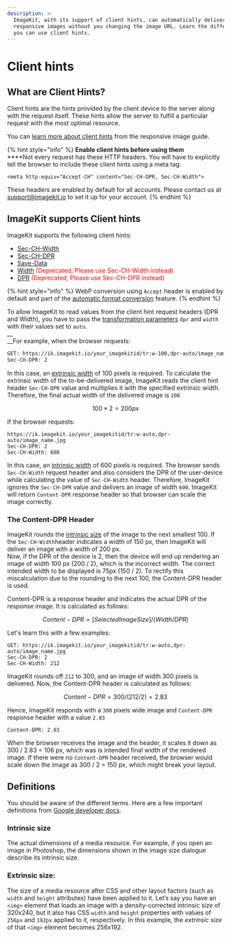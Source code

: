 ```yaml
---
description: >-
  ImageKit, with its support of client hints, can automatically deliver
  responsive images without you changing the image URL. Learn the different ways
  you can use client hints.
---
```


# Client hints

## What are Client Hints?

Client hints are the hints provided by the client device to the server along with the request itself. These hints allow the server to fulfill a particular request with the most optimal resource.

You can [learn more about client hints](https://imagekit.io/responsive-images/#chapter-7---using-client-hints) from the responsive image guide.

{% hint style="info" %}
**Enable client hints before using them**\
****Not every request has these HTTP headers. You will have to explicitly tell the browser to include these client hints using a meta tag:

```markup
<meta http-equiv="Accept-CH" content="Sec-CH-DPR, Sec-CH-Width">
```

These headers are enabled by default for all accounts. Please contact us at [support@imagekit.io](mailto:support@imagekit.io) to set it up for your account.
{% endhint %}

## ImageKit supports Client hints

ImageKit supports the following client hints:

* [Sec-CH-Width](https://imagekit.io/responsive-images/#sec-ch-width)
* [Sec-CH-DPR](https://imagekit.io/responsive-images/#sec-ch-dpr)
* [Save-Data](https://imagekit.io/responsive-images/#save-data)
* [Width](https://imagekit.io/responsive-images/#sec-ch-width) <span style="color:red; font-size:14px;">(Deprecated; Please use Sec-CH-Width instead)</span>
* [DPR](https://imagekit.io/responsive-images/#sec-ch-dpr) <span style="color:red; font-size:14px;">(Deprecated; Please use Sec-CH-DPR instead)</span>

{% hint style="info" %}
WebP conversion using `Accept` header is enabled by default and part of the [automatic format conversion](image-optimization/automatic-image-format-conversion.md) feature.
{% endhint %}

To allow ImageKit to read values from the client hint request headers (DPR and Width), you have to pass the [transformation parameters](https://docs.imagekit.io/features/image-transformations) `dpr` and `width` with their values set to `auto`.\
__\
__For example, when the browser requests:

```bash
GET: https://ik.imagekit.io/your_imagekitid/tr:w-100,dpr-auto/image_name.jpg
Sec-CH-DPR: 2
```

In this case, an [extrinsic width](client-hints.md#extrinsic-size) of 100 pixels is required. To calculate the extrinsic width of the to-be-delivered image, ImageKit reads the client hint header `Sec-CH-DPR` value and multiplies it with the specified extrinsic width. Therefore, the final actual width of the delivered image is `200`

$$
100 * 2 = 200 px
$$

If the browser requests:

```
https://ik.imagekit.io/your_imagekitid/tr:w-auto,dpr-auto/image_name.jpg
Sec-CH-DPR: 2
Sec-CH-Width: 600
```

In this case, an [intrinsic width](client-hints.md#intrinsic-size) of 600 pixels is required.  The browser sends `Sec-CH-Width` request header and also considers the DPR of the user-device while calculating the value of `Sec-CH-Width` header. Therefore, ImageKit ignores the `Sec-CH-DPR` value and delivers an image of width `600`. ImageKit will return `Content-DPR` response header so that browser can scale the image correctly. 

### The Content-DPR Header

ImageKit rounds the [intrinsic size](client-hints.md#intrinsic-size) of the image to the next smallest 100. If the `Sec-CH-Width`header indicates a width of 150 px, then ImageKit will deliver an image with a width of 200 px.\
Now, if the DPR of the device is 2,  then the device will end up rendering an image of width 100 px (200 / 2), which is the incorrect width. The correct intended width to be displayed is 75px (150 / 2). To rectify this miscalculation due to the rounding to the next 100, the Content-DPR header is used.

Content-DPR is a response header and indicates the actual DPR of the response image. It is calculated as follows:

$$
Content-DPR = [Selected Image Size] / (Width / DPR)
$$

Let's learn this with a few examples:

```
GET: https://ik.imagekit.io/your_imagekitid/tr:w-auto,dpr-auto/image_name.jpg
Sec-CH-DPR: 2
Sec-CH-Width: 212
```

ImageKit rounds off `212` to 300, and an image of width 300 pixels is delivered. Now, the Content-DPR header is calculated as follows:

$$
Content-DPR = 300/ (212 / 2) = 2.83
$$

Hence, ImageKit responds with a `300` pixels wide image and `Content-DPR` response header with a value `2.83`

```
Content-DPR: 2.83
```

When the browser receives the image and the header, it scales it down as 300 / 2.83 = 106 px, which was is intended final width of the rendered image. If there were no `Content-DPR` header received, the browser would scale down the image as 300 / 2 = 150 px, which might break your layout.

## Definitions

You should be aware of the different terms. Here are a few important definitions from [Google developer docs](https://developers.google.com/web/fundamentals/performance/optimizing-content-efficiency/client-hints).

### Intrinsic size

The actual dimensions of a media resource. For example, if you open an image in Photoshop, the dimensions shown in the image size dialogue describe its intrinsic size.

### **Extrinsic size:**

The size of a media resource after CSS and other layout factors (such as `width` and `height` attributes) have been applied to it. Let’s say you have an `<img>` element that loads an image with a density-corrected intrinsic size of 320x240, but it also has CSS `width` and `height` properties with values of `256px` and `192px` applied to it, respectively. In this example, the _extrinsic size_ of that `<img>` element becomes 256x192.
